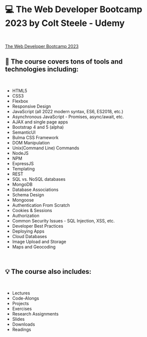 <h1> 💻 The Web Developer Bootcamp 2023 by Colt Steele - Udemy </h1>
<br>

[The Web Developer Bootcamp 2023](https://www.udemy.com/course/the-web-developer-bootcamp/)
<br>

<h2> 📑 The course covers tons of tools and technologies including: </h2>
<br>

* HTML5
* CSS3
* Flexbox
* Responsive Design
* JavaScript (all 2022 modern syntax, ES6, ES2018, etc.)
* Asynchronous JavaScript - Promises, async/await, etc.
* AJAX and single page apps
* Bootstrap 4 and 5 (alpha)
* SemanticUI
* Bulma CSS Framework
* DOM Manipulation
* Unix(Command Line) Commands
* NodeJS
* NPM
* ExpressJS
* Templating
* REST
* SQL vs. NoSQL databases
* MongoDB
* Database Associations
* Schema Design
* Mongoose
* Authentication From Scratch
* Cookies & Sessions
* Authorization
* Common Security Issues - SQL Injection, XSS, etc.
* Developer Best Practices
* Deploying Apps
* Cloud Databases
* Image Upload and Storage
* Maps and Geocoding

<br>
<h2> 💡 The course also includes: </h2>
<br>

* Lectures
* Code-Alongs
* Projects
* Exercises
* Research Assignments
* Slides
* Downloads
* Readings
